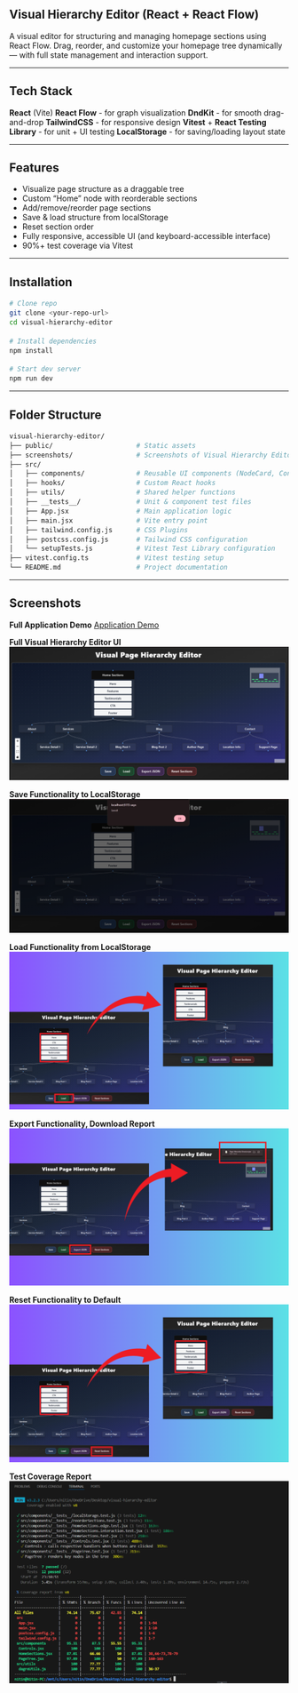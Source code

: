## Visual Hierarchy Editor (React + React Flow)

A visual editor for structuring and managing homepage sections using React Flow. Drag, reorder, and customize your homepage tree dynamically — with full state management and interaction support.

---

## Tech Stack

**React** (Vite)
**React Flow** - for graph visualization
**DndKit** - for smooth drag-and-drop
**TailwindCSS** - for responsive design
**Vitest** + **React Testing Library** - for unit + UI testing
**LocalStorage** - for saving/loading layout state

---

## Features

- Visualize page structure as a draggable tree
- Custom “Home” node with reorderable sections
- Add/remove/reorder page sections
- Save & load structure from localStorage
- Reset section order
- Fully responsive, accessible UI (and keyboard-accessible interface)
- 90%+ test coverage via Vitest

---

## Installation

```bash
# Clone repo
git clone <your-repo-url>
cd visual-hierarchy-editor

# Install dependencies
npm install

# Start dev server
npm run dev
```

---

## Folder Structure

```bash
visual-hierarchy-editor/
├── public/                     # Static assets
├── screenshots/                # Screenshots of Visual Hierarchy Editor functionality
├── src/
│   ├── components/             # Reusable UI components (NodeCard, Controls, etc.)
│   ├── hooks/                  # Custom React hooks
│   ├── utils/                  # Shared helper functions
│   ├── __tests__/              # Unit & component test files
│   ├── App.jsx                 # Main application logic
│   ├── main.jsx                # Vite entry point
│   ├── tailwind.config.js      # CSS Plugins
│   ├── postcss.config.js       # Tailwind CSS configuration
│   └── setupTests.js           # Vitest Test Library configuration
├── vitest.config.ts            # Vitest testing setup
└── README.md                   # Project documentation
```

---

## Screenshots

**Full Application Demo**
[Application Demo](./screenshots/application-demo.mp4)

**Full Visual Hierarchy Editor UI**
![Main UI](./screenshots/main-ui.png)

**Save Functionality to LocalStorage**
![Save Functionality](./screenshots/save-functionality.png)

**Load Functionality from LocalStorage**
![Load Functionality](./screenshots/load-functionality.png)

**Export Functionality, Download Report**
![Export Functionality](./screenshots/export-functionality.png)

**Reset Functionality to Default**
![Reset Functionality](./screenshots/reset-functionality.png)

**Test Coverage Report**
![Coverage Report](./screenshots/coverage-report.png)

